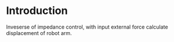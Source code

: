 # Introduction
Inveserse of impedance control, with input external force calculate displacement of robot arm.